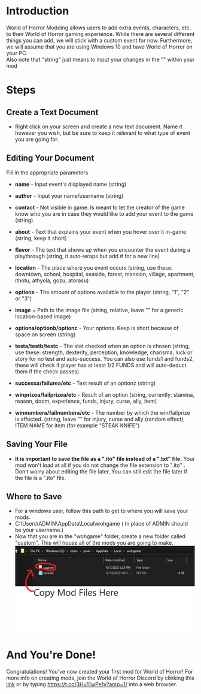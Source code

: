 # Introduction
World of Horror Modding allows users to add extra events, characters, etc. to their World of Horror gaming experience. While there are several different things you can add, we will stick with a custom event for now. Furthermore, we will assume that you are using Windows 10 and have World of Horror on your PC.  
Also note that "string" just means to input your changes in the "" within your mod

# Steps

## Create a Text Document

* Right click on your screen and create a new text document. Name it however you wish, but be sure to keep it relevant to what type of event you are going for.

## Editing Your Document
Fill in the appropriate parameters  
* **name** - Input event's displayed name         (string)
* **author** - Input your name/username           (string)
* **contact** - Not visible in game. Is meant to let the creator of the game know who you are in case they would like to add your event to the game (string)
* **about** - Text that explains your event when you hover over it in-game (string, keep it short)
* **flavor** - The text that shows up when you encounter the event during a playthrough (string, it auto-wraps but add # for a new line)
* **location** - The place where you event occurs (string, use these: downtown, school, hospital, seaside, forest, mansion, village, apartment, ithotu, athyola, gozu, atorasu)
* **options** - The amount of options available to the player (string, "1", "2" or "3")

* **image** = Path to the image file (string, relative, leave "" for a generic location-based image)


* **optiona/optionb/optionc** - Your options. Keep is short because of space on screen (string)
* **testa/testb/testc** - The stat checked when an option is chosen (string, use these: strength, dexterity, perception, knowledge, charisma, luck or story for no test and auto-success. You can also use funds1 and funds2, these will check if player has at least 1/2 FUNDS and will auto-deduct them if the check passes)
* **successa/failurea/etc** - Text result of an optionz (string)
* **winprizea/failprizea/etc** - Result of an option (string, currently: stamina, reason, doom, experience, funds, injury, curse, ally, item)
* **winnumbera/failnumbera/etc** - The number by which the win/failprize is affected. (string,  leave "" for injury, curse and ally (random effect), ITEM NAME for item (for example "STEAK KNIFE")


## Saving Your File

* **It is important to save the file as a ".ito" file instead of a ".txt" file.** Your mod won't load at all if you do not change the file extension to ".ito" . Don't worry about editing the file later. You can still edit the file later if the file is a ".ito" file.

## Where to Save

*  For a windows user, follow this path to get to where you will save your mods.
*  C:\Users\ADMIN\AppData\Local\wohgame  ( In place of ADMIN should be your username.)
*  Now that you are in the "wohgame" folder, create a new folder called "custom". This will house all of the mods you are going to make.  
![Parameters](/Step.png)

# And You're Done!

Congratulations! You've now created your first mod for World of Horror! For more info on creating mods, join the World of Horror Discord by clinking this [link](https://t.co/3Hu11wPe1y?amp=1/ "Discord link") or by typing https://t.co/3Hu11wPe1y?amp=1/ into a web browser.
